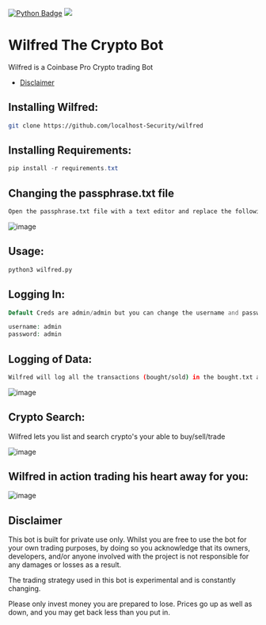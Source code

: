 [![Python Badge]][Python Badge]
<img src="https://img.shields.io/badge/version-1.0.2-green.svg?cacheSeconds=2592000" />

# Wilfred The Crypto Bot
Wilfred is a Coinbase Pro Crypto trading Bot

  * [Disclaimer](#Disclaimer)

## Installing Wilfred:
```bash
git clone https://github.com/localhost-Security/wilfred
```

## Installing Requirements:
```powershell
pip install -r requirements.txt
```
## Changing the passphrase.txt file
```bash
Open the passphrase.txt file with a text editor and replace the following values
```
![image](https://user-images.githubusercontent.com/91699851/136720697-7dbc85ff-6a4d-4032-97cc-362bc63fcdfb.png)



## Usage:
```python
python3 wilfred.py
```

## Logging In:
```php
Default Creds are admin/admin but you can change the username and password in the config.txt file

username: admin
password: admin
```

## Logging of Data:
```bash
Wilfred will log all the transactions (bought/sold) in the bought.txt and sold.txt files
```
![image](https://user-images.githubusercontent.com/91699851/137650637-b48d973c-03e0-4846-8c82-a066f6de0e78.png)

## Crypto Search:

Wilfred lets you list and search crypto's your able to buy/sell/trade

![image](https://user-images.githubusercontent.com/91699851/137650724-f7e81137-3e62-44cf-82cd-1c41f2042003.png)

## Wilfred in action trading his heart away for you:
![image](https://user-images.githubusercontent.com/91699851/136724235-f1754123-3a5b-4d01-9bd4-9f290f707744.png)

## Disclaimer

This bot is built for private use only. Whilst you are free to use the bot for your own trading purposes, by doing so you acknowledge that its owners, developers, and/or anyone involved with the project is not responsible for any damages or losses as a result.

The trading strategy used in this bot is experimental and is constantly changing.

Please only invest money you are prepared to lose. Prices go up as well as down, and you may get back less than you put in.

[Python Badge]:https://img.shields.io/badge/Made%20with-Python-blue
